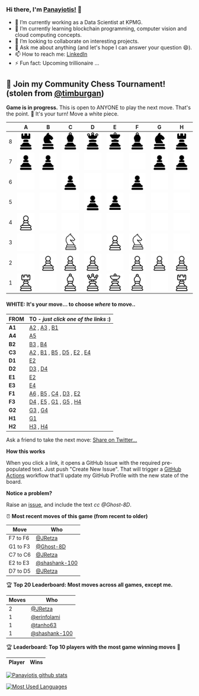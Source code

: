 
### Hi there, I'm [Panayiotis!](https://panayiotisleon1.wixsite.com/eportfolio) 👋

- 🔭 I’m currently working as a Data Scientist at KPMG. 
- 🌱 I’m currently learning blockchain programming, computer vision and cloud computing concepts.
- 👯 I’m looking to collaborate on interesting projects.
- 💬 Ask me about anything (and let's hope I can answer your question 😄).
- 📫 How to reach me: [LinkedIn](https://www.linkedin.com/in/panayiotis-leon/)
- ⚡ Fun fact: Upcoming trillionaire ...


## :game_die: Join my Community Chess Tournament! (stolen from [@timburgan](https://github.com/timburgan/timburgan))



**Game is in progress.** This is open to ANYONE to play the next move. That's the point. :wave:  It's your turn! Move a white piece.

|   | A | B | C | D | E | F | G | H |
| - | - | - | - | - | - | - | - | - |
| 8 | ![](https://raw.githubusercontent.com/Ghost-8D/Ghost-8D/master/chess_images/r.png) | ![](https://raw.githubusercontent.com/Ghost-8D/Ghost-8D/master/chess_images/n.png) | ![](https://raw.githubusercontent.com/Ghost-8D/Ghost-8D/master/chess_images/b.png) | ![](https://raw.githubusercontent.com/Ghost-8D/Ghost-8D/master/chess_images/q.png) | ![](https://raw.githubusercontent.com/Ghost-8D/Ghost-8D/master/chess_images/k.png) | ![](https://raw.githubusercontent.com/Ghost-8D/Ghost-8D/master/chess_images/b.png) | ![](https://raw.githubusercontent.com/Ghost-8D/Ghost-8D/master/chess_images/n.png) | ![](https://raw.githubusercontent.com/Ghost-8D/Ghost-8D/master/chess_images/r.png) |
| 7 | ![](https://raw.githubusercontent.com/Ghost-8D/Ghost-8D/master/chess_images/p.png) | ![](https://raw.githubusercontent.com/Ghost-8D/Ghost-8D/master/chess_images/p.png) | ![](https://raw.githubusercontent.com/Ghost-8D/Ghost-8D/master/chess_images/blank.png) | ![](https://raw.githubusercontent.com/Ghost-8D/Ghost-8D/master/chess_images/blank.png) | ![](https://raw.githubusercontent.com/Ghost-8D/Ghost-8D/master/chess_images/blank.png) | ![](https://raw.githubusercontent.com/Ghost-8D/Ghost-8D/master/chess_images/blank.png) | ![](https://raw.githubusercontent.com/Ghost-8D/Ghost-8D/master/chess_images/p.png) | ![](https://raw.githubusercontent.com/Ghost-8D/Ghost-8D/master/chess_images/p.png) |
| 6 | ![](https://raw.githubusercontent.com/Ghost-8D/Ghost-8D/master/chess_images/blank.png) | ![](https://raw.githubusercontent.com/Ghost-8D/Ghost-8D/master/chess_images/blank.png) | ![](https://raw.githubusercontent.com/Ghost-8D/Ghost-8D/master/chess_images/p.png) | ![](https://raw.githubusercontent.com/Ghost-8D/Ghost-8D/master/chess_images/blank.png) | ![](https://raw.githubusercontent.com/Ghost-8D/Ghost-8D/master/chess_images/blank.png) | ![](https://raw.githubusercontent.com/Ghost-8D/Ghost-8D/master/chess_images/p.png) | ![](https://raw.githubusercontent.com/Ghost-8D/Ghost-8D/master/chess_images/blank.png) | ![](https://raw.githubusercontent.com/Ghost-8D/Ghost-8D/master/chess_images/blank.png) |
| 5 | ![](https://raw.githubusercontent.com/Ghost-8D/Ghost-8D/master/chess_images/blank.png) | ![](https://raw.githubusercontent.com/Ghost-8D/Ghost-8D/master/chess_images/blank.png) | ![](https://raw.githubusercontent.com/Ghost-8D/Ghost-8D/master/chess_images/blank.png) | ![](https://raw.githubusercontent.com/Ghost-8D/Ghost-8D/master/chess_images/p.png) | ![](https://raw.githubusercontent.com/Ghost-8D/Ghost-8D/master/chess_images/p.png) | ![](https://raw.githubusercontent.com/Ghost-8D/Ghost-8D/master/chess_images/blank.png) | ![](https://raw.githubusercontent.com/Ghost-8D/Ghost-8D/master/chess_images/blank.png) | ![](https://raw.githubusercontent.com/Ghost-8D/Ghost-8D/master/chess_images/blank.png) |
| 4 | ![](https://raw.githubusercontent.com/Ghost-8D/Ghost-8D/master/chess_images/P.png) | ![](https://raw.githubusercontent.com/Ghost-8D/Ghost-8D/master/chess_images/blank.png) | ![](https://raw.githubusercontent.com/Ghost-8D/Ghost-8D/master/chess_images/blank.png) | ![](https://raw.githubusercontent.com/Ghost-8D/Ghost-8D/master/chess_images/blank.png) | ![](https://raw.githubusercontent.com/Ghost-8D/Ghost-8D/master/chess_images/blank.png) | ![](https://raw.githubusercontent.com/Ghost-8D/Ghost-8D/master/chess_images/blank.png) | ![](https://raw.githubusercontent.com/Ghost-8D/Ghost-8D/master/chess_images/blank.png) | ![](https://raw.githubusercontent.com/Ghost-8D/Ghost-8D/master/chess_images/blank.png) |
| 3 | ![](https://raw.githubusercontent.com/Ghost-8D/Ghost-8D/master/chess_images/blank.png) | ![](https://raw.githubusercontent.com/Ghost-8D/Ghost-8D/master/chess_images/blank.png) | ![](https://raw.githubusercontent.com/Ghost-8D/Ghost-8D/master/chess_images/N.png) | ![](https://raw.githubusercontent.com/Ghost-8D/Ghost-8D/master/chess_images/blank.png) | ![](https://raw.githubusercontent.com/Ghost-8D/Ghost-8D/master/chess_images/P.png) | ![](https://raw.githubusercontent.com/Ghost-8D/Ghost-8D/master/chess_images/N.png) | ![](https://raw.githubusercontent.com/Ghost-8D/Ghost-8D/master/chess_images/blank.png) | ![](https://raw.githubusercontent.com/Ghost-8D/Ghost-8D/master/chess_images/blank.png) |
| 2 | ![](https://raw.githubusercontent.com/Ghost-8D/Ghost-8D/master/chess_images/blank.png) | ![](https://raw.githubusercontent.com/Ghost-8D/Ghost-8D/master/chess_images/P.png) | ![](https://raw.githubusercontent.com/Ghost-8D/Ghost-8D/master/chess_images/P.png) | ![](https://raw.githubusercontent.com/Ghost-8D/Ghost-8D/master/chess_images/P.png) | ![](https://raw.githubusercontent.com/Ghost-8D/Ghost-8D/master/chess_images/blank.png) | ![](https://raw.githubusercontent.com/Ghost-8D/Ghost-8D/master/chess_images/P.png) | ![](https://raw.githubusercontent.com/Ghost-8D/Ghost-8D/master/chess_images/P.png) | ![](https://raw.githubusercontent.com/Ghost-8D/Ghost-8D/master/chess_images/P.png) |
| 1 | ![](https://raw.githubusercontent.com/Ghost-8D/Ghost-8D/master/chess_images/R.png) | ![](https://raw.githubusercontent.com/Ghost-8D/Ghost-8D/master/chess_images/blank.png) | ![](https://raw.githubusercontent.com/Ghost-8D/Ghost-8D/master/chess_images/B.png) | ![](https://raw.githubusercontent.com/Ghost-8D/Ghost-8D/master/chess_images/Q.png) | ![](https://raw.githubusercontent.com/Ghost-8D/Ghost-8D/master/chess_images/K.png) | ![](https://raw.githubusercontent.com/Ghost-8D/Ghost-8D/master/chess_images/B.png) | ![](https://raw.githubusercontent.com/Ghost-8D/Ghost-8D/master/chess_images/blank.png) | ![](https://raw.githubusercontent.com/Ghost-8D/Ghost-8D/master/chess_images/R.png) |

#### **WHITE:** It's your move... to choose _where_ to move..

| FROM | TO - _just click one of the links_ :) |
| ---- | -- |
| **A1** | [A2](https://github.com/Ghost-8D/Ghost-8D/issues/new?title=chess%7Cmove%7Ca1a2%7C43&body=Just+push+%27Submit+new+issue%27.+You+don%27t+need+to+do+anything+else.) , [A3](https://github.com/Ghost-8D/Ghost-8D/issues/new?title=chess%7Cmove%7Ca1a3%7C43&body=Just+push+%27Submit+new+issue%27.+You+don%27t+need+to+do+anything+else.) , [B1](https://github.com/Ghost-8D/Ghost-8D/issues/new?title=chess%7Cmove%7Ca1b1%7C43&body=Just+push+%27Submit+new+issue%27.+You+don%27t+need+to+do+anything+else.) |
| **A4** | [A5](https://github.com/Ghost-8D/Ghost-8D/issues/new?title=chess%7Cmove%7Ca4a5%7C43&body=Just+push+%27Submit+new+issue%27.+You+don%27t+need+to+do+anything+else.) |
| **B2** | [B3](https://github.com/Ghost-8D/Ghost-8D/issues/new?title=chess%7Cmove%7Cb2b3%7C43&body=Just+push+%27Submit+new+issue%27.+You+don%27t+need+to+do+anything+else.) , [B4](https://github.com/Ghost-8D/Ghost-8D/issues/new?title=chess%7Cmove%7Cb2b4%7C43&body=Just+push+%27Submit+new+issue%27.+You+don%27t+need+to+do+anything+else.) |
| **C3** | [A2](https://github.com/Ghost-8D/Ghost-8D/issues/new?title=chess%7Cmove%7Cc3a2%7C43&body=Just+push+%27Submit+new+issue%27.+You+don%27t+need+to+do+anything+else.) , [B1](https://github.com/Ghost-8D/Ghost-8D/issues/new?title=chess%7Cmove%7Cc3b1%7C43&body=Just+push+%27Submit+new+issue%27.+You+don%27t+need+to+do+anything+else.) , [B5](https://github.com/Ghost-8D/Ghost-8D/issues/new?title=chess%7Cmove%7Cc3b5%7C43&body=Just+push+%27Submit+new+issue%27.+You+don%27t+need+to+do+anything+else.) , [D5](https://github.com/Ghost-8D/Ghost-8D/issues/new?title=chess%7Cmove%7Cc3d5%7C43&body=Just+push+%27Submit+new+issue%27.+You+don%27t+need+to+do+anything+else.) , [E2](https://github.com/Ghost-8D/Ghost-8D/issues/new?title=chess%7Cmove%7Cc3e2%7C43&body=Just+push+%27Submit+new+issue%27.+You+don%27t+need+to+do+anything+else.) , [E4](https://github.com/Ghost-8D/Ghost-8D/issues/new?title=chess%7Cmove%7Cc3e4%7C43&body=Just+push+%27Submit+new+issue%27.+You+don%27t+need+to+do+anything+else.) |
| **D1** | [E2](https://github.com/Ghost-8D/Ghost-8D/issues/new?title=chess%7Cmove%7Cd1e2%7C43&body=Just+push+%27Submit+new+issue%27.+You+don%27t+need+to+do+anything+else.) |
| **D2** | [D3](https://github.com/Ghost-8D/Ghost-8D/issues/new?title=chess%7Cmove%7Cd2d3%7C43&body=Just+push+%27Submit+new+issue%27.+You+don%27t+need+to+do+anything+else.) , [D4](https://github.com/Ghost-8D/Ghost-8D/issues/new?title=chess%7Cmove%7Cd2d4%7C43&body=Just+push+%27Submit+new+issue%27.+You+don%27t+need+to+do+anything+else.) |
| **E1** | [E2](https://github.com/Ghost-8D/Ghost-8D/issues/new?title=chess%7Cmove%7Ce1e2%7C43&body=Just+push+%27Submit+new+issue%27.+You+don%27t+need+to+do+anything+else.) |
| **E3** | [E4](https://github.com/Ghost-8D/Ghost-8D/issues/new?title=chess%7Cmove%7Ce3e4%7C43&body=Just+push+%27Submit+new+issue%27.+You+don%27t+need+to+do+anything+else.) |
| **F1** | [A6](https://github.com/Ghost-8D/Ghost-8D/issues/new?title=chess%7Cmove%7Cf1a6%7C43&body=Just+push+%27Submit+new+issue%27.+You+don%27t+need+to+do+anything+else.) , [B5](https://github.com/Ghost-8D/Ghost-8D/issues/new?title=chess%7Cmove%7Cf1b5%7C43&body=Just+push+%27Submit+new+issue%27.+You+don%27t+need+to+do+anything+else.) , [C4](https://github.com/Ghost-8D/Ghost-8D/issues/new?title=chess%7Cmove%7Cf1c4%7C43&body=Just+push+%27Submit+new+issue%27.+You+don%27t+need+to+do+anything+else.) , [D3](https://github.com/Ghost-8D/Ghost-8D/issues/new?title=chess%7Cmove%7Cf1d3%7C43&body=Just+push+%27Submit+new+issue%27.+You+don%27t+need+to+do+anything+else.) , [E2](https://github.com/Ghost-8D/Ghost-8D/issues/new?title=chess%7Cmove%7Cf1e2%7C43&body=Just+push+%27Submit+new+issue%27.+You+don%27t+need+to+do+anything+else.) |
| **F3** | [D4](https://github.com/Ghost-8D/Ghost-8D/issues/new?title=chess%7Cmove%7Cf3d4%7C43&body=Just+push+%27Submit+new+issue%27.+You+don%27t+need+to+do+anything+else.) , [E5](https://github.com/Ghost-8D/Ghost-8D/issues/new?title=chess%7Cmove%7Cf3e5%7C43&body=Just+push+%27Submit+new+issue%27.+You+don%27t+need+to+do+anything+else.) , [G1](https://github.com/Ghost-8D/Ghost-8D/issues/new?title=chess%7Cmove%7Cf3g1%7C43&body=Just+push+%27Submit+new+issue%27.+You+don%27t+need+to+do+anything+else.) , [G5](https://github.com/Ghost-8D/Ghost-8D/issues/new?title=chess%7Cmove%7Cf3g5%7C43&body=Just+push+%27Submit+new+issue%27.+You+don%27t+need+to+do+anything+else.) , [H4](https://github.com/Ghost-8D/Ghost-8D/issues/new?title=chess%7Cmove%7Cf3h4%7C43&body=Just+push+%27Submit+new+issue%27.+You+don%27t+need+to+do+anything+else.) |
| **G2** | [G3](https://github.com/Ghost-8D/Ghost-8D/issues/new?title=chess%7Cmove%7Cg2g3%7C43&body=Just+push+%27Submit+new+issue%27.+You+don%27t+need+to+do+anything+else.) , [G4](https://github.com/Ghost-8D/Ghost-8D/issues/new?title=chess%7Cmove%7Cg2g4%7C43&body=Just+push+%27Submit+new+issue%27.+You+don%27t+need+to+do+anything+else.) |
| **H1** | [G1](https://github.com/Ghost-8D/Ghost-8D/issues/new?title=chess%7Cmove%7Ch1g1%7C43&body=Just+push+%27Submit+new+issue%27.+You+don%27t+need+to+do+anything+else.) |
| **H2** | [H3](https://github.com/Ghost-8D/Ghost-8D/issues/new?title=chess%7Cmove%7Ch2h3%7C43&body=Just+push+%27Submit+new+issue%27.+You+don%27t+need+to+do+anything+else.) , [H4](https://github.com/Ghost-8D/Ghost-8D/issues/new?title=chess%7Cmove%7Ch2h4%7C43&body=Just+push+%27Submit+new+issue%27.+You+don%27t+need+to+do+anything+else.) |

Ask a friend to take the next move: [Share on Twitter...](https://twitter.com/share?text=I'm+playing+chess+on+a+GitHub+Profile+Readme!+Can+you+please+take+the+next+move+at+https://github.com/Ghost-8D)

**How this works**

When you click a link, it opens a GitHub Issue with the required pre-populated text. Just push "Create New Issue". That will trigger a [GitHub Actions](https://github.blog/2020-07-03-github-action-hero-casey-lee/#getting-started-with-github-actions) workflow that'll update my GitHub Profile  with the new state of the board.

**Notice a problem?**

Raise an [issue](https://github.com/Ghost-8D/Ghost-8D/issues), and include the text _cc @Ghost-8D_.

:alarm_clock: **Most recent moves of this game (from recent to older)**

| Move  | Who |
| ----- | --- |
| F7 to F6 | [@JRetza](https://github.com/JRetza) |
| G1 to F3 | [@Ghost-8D](https://github.com/Ghost-8D) |
| C7 to C6 | [@JRetza](https://github.com/JRetza) |
| E2 to E3 | [@shashank-100](https://github.com/shashank-100) |
| D7 to D5 | [@JRetza](https://github.com/JRetza) |

:trophy: **Top 20 Leaderboard: Most moves across all games, except me.**

| Moves | Who |
| ----- | --- |
| 2 | [@JRetza](https://github.com/JRetza) |
| 1 | [@erinfolami](https://github.com/erinfolami) |
| 1 | [@tanho63](https://github.com/tanho63) |
| 1 | [@shashank-100](https://github.com/shashank-100) |

:trophy: **Leaderboard: Top 10 players with the most game winning moves** :1st_place_medal:

| Player | Wins |
| ------ | ---- |

 [![Panayiotis github stats](https://github-readme-stats.vercel.app/api?username=Ghost-8D&count_private=true&show_icons=true&title_color=00b3b3&text_color=00e6e6&icon_color=008080&bg_color=00284d)](https://github.com/anuraghazra/github-readme-stats) 

 [![Most Used Languages](https://github-readme-stats.vercel.app/api/top-langs/?username=Ghost-8D&title_color=00b3b3&text_color=00e6e6&icon_color=008080&bg_color=00284d)](https://github.com/anuraghazra/github-readme-stats) 
